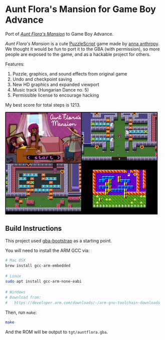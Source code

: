 Aunt Flora's Mansion for Game Boy Advance
=========================================

Port of [_Aunt Flora's Mansion_](https://w.itch.io/aunt-floras-mansion) to Game Boy Advance.

_Aunt Flora's Mansion_ is a cute [PuzzleScript](https://www.puzzlescript.net/) game made by
[anna anthropy](https://w.itch.io/).  We thought it would be fun to port it to the GBA (with
permission), so more people are exposed to the game, and as a hackable project for others.

Features:

1. Puzzle, graphics, and sound effects from original game
2. Undo and checkpoint saving
3. New HD graphics and expanded viewport
4. Music track (Hungarian Dance no. 5)
5. Permissible license to encourage hacking

My best score for total steps is 1213.

![Screenshot](screenshot.png)

Build Instructions
------------------

This project used [gba-bootstrap](https://github.com/AntonioND/gba-bootstrap) as a starting point.

You will need to install the ARM GCC via:

```bash
# Mac OSX
brew install gcc-arm-embedded

# Linux
sudo apt install gcc-arm-none-eabi

# Windows
# Download from:
#   https://developer.arm.com/downloads/-/arm-gnu-toolchain-downloads
```

Then, run `make`:

```bash
make
```

And the ROM will be output to `tgt/auntflora.gba`.
